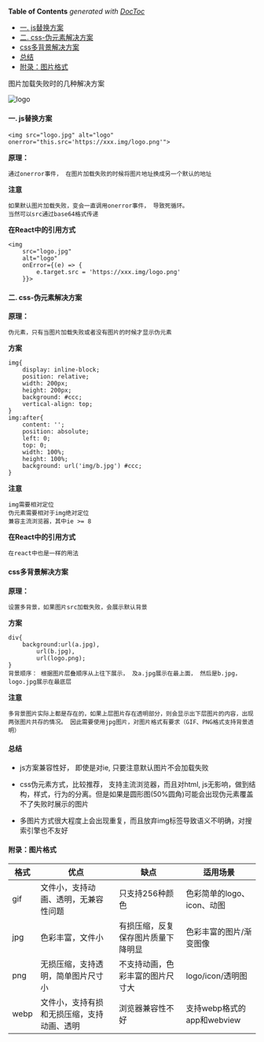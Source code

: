 <!-- START doctoc generated TOC please keep comment here to allow auto update -->
<!-- DON'T EDIT THIS SECTION, INSTEAD RE-RUN doctoc TO UPDATE -->
**Table of Contents**  *generated with [DocToc](https://github.com/thlorenz/doctoc)*

- [一. js替换方案](#%E4%B8%80-js%E6%9B%BF%E6%8D%A2%E6%96%B9%E6%A1%88)
- [二. css-伪元素解决方案](#%E4%BA%8C-css-%E4%BC%AA%E5%85%83%E7%B4%A0%E8%A7%A3%E5%86%B3%E6%96%B9%E6%A1%88)
- [css多背景解决方案](#css%E5%A4%9A%E8%83%8C%E6%99%AF%E8%A7%A3%E5%86%B3%E6%96%B9%E6%A1%88)
- [总结](#%E6%80%BB%E7%BB%93)
- [附录：图片格式](#%E9%99%84%E5%BD%95%E5%9B%BE%E7%89%87%E6%A0%BC%E5%BC%8F)

<!-- END doctoc generated TOC please keep comment here to allow auto update -->

<!--
 * @Description: 
 * @Author: qiaolingniu
 * @LastEditors: qiaolingniu
 * @Date: 2019-03-05 09:27:15
 * @LastEditTime: 2019-10-31 17:39:04
 -->
图片加载失败时的几种解决方案

<img src="logo.jpg" alt="logo">

#### 一. js替换方案

    <img src="logo.jpg" alt="logo" onerror="this.src='https://xxx.img/logo.png'">

**原理：**

    通过onerror事件， 在图片加载失败的时候将图片地址换成另一个默认的地址

**注意**

    如果默认图片加载失败，变会一直调用onerror事件， 导致死循环。
    当然可以src通过base64格式传递

**在React中的引用方式**

    <img 
        src="logo.jpg" 
        alt="logo" 
        onError={(e) => {
            e.target.src = 'https://xxx.img/logo.png'
        }}>

#### 二. css-伪元素解决方案

**原理：**

    伪元素，只有当图片加载失败或者没有图片的时候才显示伪元素

**方案**

    img{
        display: inline-block;
        position: relative;
        width: 200px;
        height: 200px;
        background: #ccc;
        vertical-align: top;
    }
    img:after{
        content: '';
        position: absolute;
        left: 0;
        top: 0;
        width: 100%;
        height: 100%;
        background: url('img/b.jpg') #ccc;
    }

**注意**

    img需要相对定位
    伪元素需要相对于img绝对定位
    兼容主流浏览器，其中ie >= 8

**在React中的引用方式**

    在react中也是一样的用法

#### css多背景解决方案

**原理：**

    设置多背景，如果图片src加载失败，会展示默认背景

**方案**

    div{
        background:url(a.jpg),
            url(b.jpg), 
            url(logo.png);
    }
    背景顺序： 根据图片层叠顺序从上往下展示， 及a.jpg展示在最上面， 然后是b.jpg， logo.jpg展示在最底层

**注意**

    多背景图片实际上都是存在的，如果上层图片存在透明部分，则会显示出下层图片的内容，出现两张图片共存的情况。 因此需要使用jpg图片，对图片格式有要求（GIF、PNG格式支持背景透明）


#### 总结

- js方案兼容性好， 即使是对ie, 只要注意默认图片不会加载失败

- css伪元素方式，比较推荐， 支持主流浏览器，而且对html, js无影响，做到结构，样式，行为的分离。但是如果是圆形图(50%圆角)可能会出现伪元素覆盖不了失败时展示的图片

- 多图片方式很大程度上会出现重复，而且放弃img标签导致语义不明确，对搜索引擎也不友好



#### 附录：图片格式

格式 | 优点 | 缺点 | 适用场景
---|---------------|--|--
gif|文件小，支持动画、透明，无兼容性问题|只支持256种颜色|色彩简单的logo、icon、动图
jpg|色彩丰富，文件小|有损压缩，反复保存图片质量下降明显|色彩丰富的图片/渐变图像
png|无损压缩，支持透明，简单图片尺寸小|不支持动画，色彩丰富的图片尺寸大|logo/icon/透明图
webp|文件小，支持有损和无损压缩，支持动画、透明|浏览器兼容性不好|支持webp格式的app和webview
